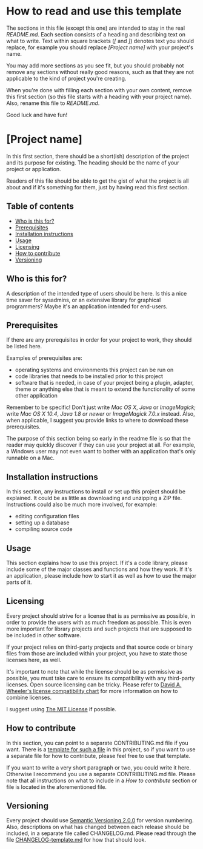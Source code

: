 # How to read and use this template
The sections in this file (except this one) are intended to stay in the real 
*README.md*. Each section consists of a heading and describing text on what to 
write. Text within square brackets (*[* and *]*) denotes text you should 
replace, for example you should replace *[Project name]* with your project's 
name.

You may add more sections as you see fit, but you should probably not remove 
any sections without really good reasons, such as that they are not applicable 
to the kind of project you're creating.

When you're done with filling each section with your own content, remove this 
first section (so this file starts with a heading with your project name). 
Also, rename this file to *README.md*.

Good luck and have fun!

# [Project name]
In this first section, there should be a short(ish) description of the project 
and its purpose for existing. The heading should be the name of your project or 
application.

Readers of this file should be able to get the gist of what the project is all 
about and if it's something for them, just by having read this first section.

## Table of contents
* [Who is this for?](#who-is-this-for)
* [Prerequisites](#prerequisites)
* [Installation instructions](#installation-instructions)
* [Usage](#usage)
* [Licensing](#licensing)
* [How to contribute](#how-to-contribute)
* [Versioning](#versioning)

## Who is this for?
A description of the intended type of users should be here. Is this a nice time 
saver for sysadmins, or an extensive library for graphical programmers? Maybe 
it's an application intended for end-users.

## Prerequisites
If there are any prerequisites in order for your project to work, they should 
be listed here.

Examples of prerequisites are:

* operating systems and environments this project can be run on
* code libraries that needs to be installed prior to this project
* software that is needed, in case of your project being a plugin, adapter, 
theme or anything else that is meant to extend the functionality of some other 
application

Remember to be specific! Don't just write *Mac OS X*, *Java* or *ImageMagick*; 
write *Mac OS X 10.4*, *Java 1.8 or newer* or *ImageMagick 7.0.x* instead. 
Also, when applicable, I suggest you provide links to where to download these 
prerequisites.

The purpose of this section being so early in the readme file is so that the 
reader may quickly discover if they can use your project at all. For example, a 
Windows user may not even want to bother with an application that's only 
runnable on a Mac.

## Installation instructions
In this section, any instructions to install or set up this project should be 
explained. It could be as little as downloading and unzipping a ZIP file. 
Instructions could also be much more involved, for example:

* editing configuration files
* setting up a database
* compiling source code

## Usage
This section explains how to use this project. If it's a code library, please 
include some of the major classes and functions and how they work. If it's an 
application, please include how to start it as well as how to use the major 
parts of it.

## Licensing
Every project should strive for a license that is as permissive as possible, in 
order to provide the users with as much freedom as possible. This is even more 
important for library projects and such projects that are supposed to be 
included in other software.

If your project relies on third-party projects and that source code or binary 
files from those are included within your project, you have to state those 
licenses here, as well.

It's important to note that while the license should be as permissive as 
possible, you must take care to ensure its compatibility with any third-party 
licenses. Open source licensing can be tricky. Please refer to [David A. 
Wheeler's license compatibility chart][1] for more information on how to 
combine licenses.

I suggest using [The MIT License][2] if possible.

## How to contribute
In this section, you can point to a separate CONTRIBUTING.md file if you want. 
There is a [template for such a file][4] in this project, so if you want to use 
a separate file for how to contribute, please feel free to use that template.

If you want to write a very short paragraph or two, you could write it here. 
Otherwise I recommend you use a separate CONTRIBUTING.md file. Please note that 
all instructions on what to include in a *How to contribute* section or file is 
located in the aforementioned file.

## Versioning
Every project should use [Semantic Versioning 2.0.0][3] for version numbering. 
Also, descriptions on what has changed between each release should be included, 
in a separate file called CHANGELOG.md. Please read through the file 
[CHANGELOG-template.md][5] for how that should look.


[1]: https://dwheeler.com/essays/floss-license-slide.html
[2]: https://opensource.org/licenses/MIT
[3]: https://semver.org/
[4]: CONTRIBUTING-template.md "Template for a CONTRIBUTING file"
[5]: CHANGELOG-template.md
